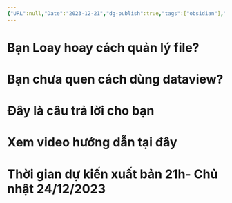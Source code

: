 ```yaml
---
{"URL":null,"Date":"2023-12-21","dg-publish":true,"tags":["obsidian"],"Hoàn thành":true,"permalink":"/Haiha's Sharing Ideal/Hướng Dẫn Dùng Plugin Project để quản lý 1 file chuyên nghiệp trong obsidian/","dgPassFrontmatter":true,"noteIcon":"2","created":"2023-12-21T16:50:11.849+07:00","updated":"2023-12-29T11:02:57.602+07:00"}
---
```



# Bạn Loay hoay cách quản lý file?
# Bạn chưa quen cách dùng dataview?

# Đây là câu trả lời cho bạn

# Xem video hướng dẫn tại đây

# Thời gian dự kiến xuất bản 21h- Chủ nhật 24/12/2023